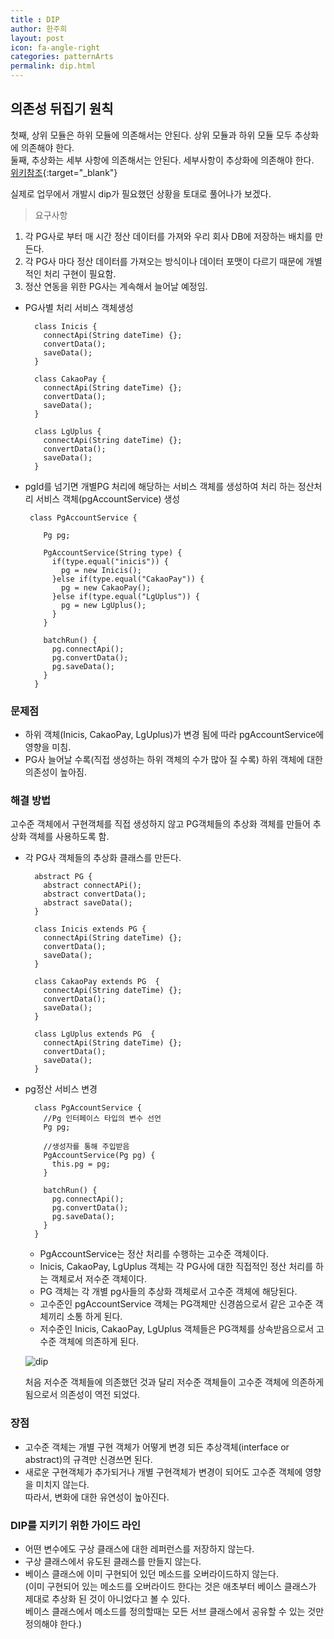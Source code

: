 ```yaml
---
title : DIP
author: 한주희
layout: post
icon: fa-angle-right
categories: patternArts
permalink: dip.html
---
```


## 의존성 뒤집기 원칙
  첫째, 상위 모듈은 하위 모듈에 의존해서는 안된다. 상위 모듈과 하위 모듈 모두 추상화에 의존해야 한다.  
  둘째, 추상화는 세부 사항에 의존해서는 안된다. 세부사항이 추상화에 의존해야 한다.  
  [위키참조](https://ko.wikipedia.org/wiki/%EC%9D%98%EC%A1%B4%EA%B4%80%EA%B3%84_%EC%97%AD%EC%A0%84_%EC%9B%90%EC%B9%99){:target="_blank"}
  
실제로 업무에서 개발시 dip가 필요했던 상황을 토대로 풀어나가 보겠다.
> 요구사항
  1. 각 PG사로 부터 매 시간 정산 데이터를 가져와 우리 회사 DB에 저장하는 배치를 만든다.
  2. 각 PG사 마다 정산 데이터를 가져오는 방식이나 데이터 포맷이 다르기 때문에 개별적인 처리 구현이 필요함.
  3. 정산 연동을 위한 PG사는 계속해서 늘어날 예정임.

* PG사별 처리 서비스 객체생성  
  ~~~
    class Inicis {
      connectApi(String dateTime) {}; 
      convertData(); 
      saveData();   
    }

    class CakaoPay {
      connectApi(String dateTime) {}; 
      convertData(); 
      saveData();   
    }

    class LgUplus {
      connectApi(String dateTime) {}; 
      convertData(); 
      saveData();   
    }
  ~~~
* pgId를 넘기면 개별PG 처리에 해당하는 서비스 객체를 생성하여 처리 하는 정산처리 서비스 객체(pgAccountService) 생성
  ~~~
   class PgAccountService {

      Pg pg;

      PgAccountService(String type) {
        if(type.equal("inicis")) {
          pg = new Inicis();
        }else if(type.equal("CakaoPay")) {
          pg = new CakaoPay();
        }else if(type.equal("LgUplus")) {
          pg = new LgUplus();
        }
      }

      batchRun() {    
        pg.connectApi();
        pg.convertData();
        pg.saveData();
      }  
    }
  ~~~
  
### 문제점
 * 하위 객체(Inicis, CakaoPay, LgUplus)가 변경 됨에 따라 pgAccountService에 영향을 미침. 
 * PG사 늘어날 수록(직접 생성하는 하위 객체의 수가 많아 질 수록) 하위 객체에 대한 의존성이 높아짐.
  
### 해결 방법
 고수준 객체에서 구현객체를 직접 생성하지 않고 PG객체들의 추상화 객체를 만들어 추상화 객체를 사용하도록 함.

* 각 PG사 객체들의 추상화 클래스를 만든다.
  ~~~
    abstract PG {
      abstract connectAPi();
      abstract convertData();
      abstract saveData();
    }

    class Inicis extends PG {
      connectApi(String dateTime) {}; 
      convertData(); 
      saveData();   
    }

    class CakaoPay extends PG  {
      connectApi(String dateTime) {}; 
      convertData(); 
      saveData();   
    }

    class LgUplus extends PG  {
      connectApi(String dateTime) {}; 
      convertData(); 
      saveData();   
    }
  ~~~

* pg정산 서비스 변경
  ~~~
    class PgAccountService {
      //Pg 인터페이스 타입의 변수 선언
      Pg pg; 
  
      //생성자를 통해 주입받음 
      PgAccountService(Pg pg) {
        this.pg = pg;             
      }

      batchRun() {    
        pg.connectApi();
        pg.convertData();
        pg.saveData();
      }  
    }
  ~~~
  
  * PgAccountService는 정산 처리를 수행하는 고수준 객체이다. 
  * Inicis, CakaoPay, LgUplus 객체는 각 PG사에 대한 직접적인 정산 처리를 하는 객체로서 저수준 객체이다.
  * PG 객체는 각 개별 pg사들의 추상화 객체로서 고수준 객체에 해당된다.
  * 고수준인 pgAccountService 객체는 PG객체만 신경씀으로서 같은 고수준 객체끼리 소통 하게 된다.
  * 저수준인 Inicis, CakaoPay, LgUplus 객체들은 PG객체를 상속받음으로서 고수준 객체에 의존하게 된다.
  
  ![dip]({{site.baseurl}}/assets/images/pattern/dip.png)
  
  처음 저수준 객체들에 의존했던 것과 달리 저수준 객체들이 고수준 객체에 의존하게 됨으로서 의존성이 역전 되었다.
  
### 장점
 * 고수준 객체는 개별 구현 객체가 어떻게 변경 되든 추상객체(interface or abstract)의 규격만 신경쓰면 된다.
 * 새로운 구현객체가 추가되거나 개별 구현객체가 변경이 되어도 고수준 객체에 영향을 미치지 않는다.  
   따라서, 변화에 대한 유연성이 높아진다. 
   
   
### DIP를 지키기 위한 가이드 라인 
  * 어떤 변수에도 구상 클래스에 대한 레퍼런스를 저장하지 않는다.
  * 구상 클래스에서 유도된 클래스를 만들지 않는다.
  * 베이스 클래스에 이미 구현되어 있던 메소드를 오버라이드하지 않는다.  
  (이미 구현되어 있는 메소드를 오버라이드 한다는 것은 애초부터 베이스 클래스가 제대로 추상화 된 것이 아니었다고 볼 수 있다.  
  베이스 클래스에서 메소드를 정의할때는 모든 서브 클래스에서 공유할 수 있는 것만 정의해야 한다.)
